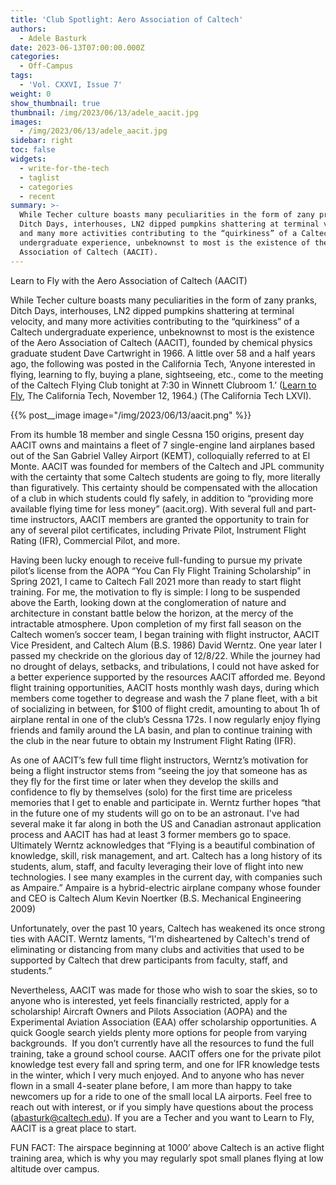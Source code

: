 ```yaml
---
title: 'Club Spotlight: Aero Association of Caltech'
authors:
  - Adele Basturk
date: 2023-06-13T07:00:00.000Z
categories:
  - Off-Campus
tags:
  - 'Vol. CXXVI, Issue 7'
weight: 0
show_thumbnail: true
thumbnail: /img/2023/06/13/adele_aacit.jpg
images:
  - /img/2023/06/13/adele_aacit.jpg
sidebar: right
toc: false
widgets:
  - write-for-the-tech
  - taglist
  - categories
  - recent
summary: >-
  While Techer culture boasts many peculiarities in the form of zany pranks,
  Ditch Days, interhouses, LN2 dipped pumpkins shattering at terminal velocity,
  and many more activities contributing to the “quirkiness” of a Caltech
  undergraduate experience, unbeknownst to most is the existence of the Aero
  Association of Caltech (AACIT).
---
```


Learn to Fly with the Aero Association of Caltech (AACIT)

While Techer culture boasts many peculiarities in the form of zany pranks, Ditch Days, interhouses, LN2 dipped pumpkins shattering at terminal velocity, and many more activities contributing to the “quirkiness” of a Caltech undergraduate experience, unbeknownst to most is the existence of the Aero Association of Caltech (AACIT), founded by chemical physics graduate student Dave Cartwright in 1966. A little over 58 and a half years ago, the following was posted in the California Tech, ‘Anyone interested in flying, learning to fly, buying a plane, sightseeing, etc., come to the meeting of the Caltech Flying Club tonight at 7:30 in Winnett Clubroom 1.’ ([Learn to Fly](http://caltechcampuspubs.library.caltech.edu/639/1/1964_11_12_66_08.pdf), The California Tech, November 12, 1964.) (The California Tech LXVI). 

{{% post__image image="/img/2023/06/13/aacit.png" %}}

From its humble 18 member and single Cessna 150 origins, present day AACIT owns and maintains a fleet of 7 single-engine land airplanes based out of the San Gabriel Valley Airport (KEMT), colloquially referred to at El Monte. AACIT was founded for members of the Caltech and JPL community with the certainty that some Caltech students are going to fly, more literally than figuratively. This certainty should be compensated with the allocation of a club in which students could fly safely, in addition to “providing more available flying time for less money” (aacit.org). With several full and part-time instructors, AACIT members are granted the opportunity to train for any of several pilot certificates, including Private Pilot, Instrument Flight Rating (IFR), Commercial Pilot, and more.

Having been lucky enough to receive full-funding to pursue my private pilot’s license from the AOPA “You Can Fly Flight Training Scholarship” in Spring 2021, I came to Caltech Fall 2021 more than ready to start flight training. For me, the motivation to fly is simple: I long to be suspended above the Earth, looking down at the conglomeration of nature and architecture in constant battle below the horizon, at the mercy of the intractable atmosphere. Upon completion of my first fall season on the Caltech women’s soccer team, I began training with flight instructor, AACIT Vice President, and Caltech Alum (B.S. 1986) David Werntz. One year later I passed my checkride on the glorious day of 12/8/22. While the journey had no drought of delays, setbacks, and tribulations, I could not have asked for a better experience supported by the resources AACIT afforded me. Beyond flight training opportunities, AACIT hosts monthly wash days, during which members come together to degrease and wash the 7 plane fleet, with a bit of socializing in between, for $100 of flight credit, amounting to about 1h of airplane rental in one of the club’s Cessna 172s. I now regularly enjoy flying friends and family around the LA basin, and plan to continue training with the club in the near future to obtain my Instrument Flight Rating (IFR).

As one of AACIT’s few full time flight instructors, Werntz’s motivation for being a flight instructor stems from “seeing the joy that someone has as they fly for the first time or later when they develop the skills and confidence to fly by themselves (solo) for the first time are priceless memories that I get to enable and participate in. Werntz further hopes “that in the future one of my students will go on to be an astronaut. I've had several make it far along in both the US and Canadian astronaut application process and AACIT has had at least 3 former members go to space. Ultimately Werntz acknowledges that “Flying is a beautiful combination of knowledge, skill, risk management, and art. Caltech has a long history of its students, alum, staff, and faculty leveraging their love of flight into new technologies. I see many examples in the current day, with companies such as Ampaire.” Ampaire is a hybrid-electric airplane company whose founder and CEO is Caltech Alum Kevin Noertker (B.S. Mechanical Engineering 2009)

Unfortunately, over the past 10 years, Caltech has weakened its once strong ties with AACIT. Werntz laments, “I'm disheartened by Caltech's trend of eliminating or distancing from many clubs and activities that used to be supported by Caltech that drew participants from faculty, staff, and students.” 

Nevertheless, AACIT was made for those who wish to soar the skies, so to anyone who is interested, yet feels financially restricted, apply for a scholarship! Aircraft Owners and Pilots Association (AOPA) and the Experimental Aviation Association (EAA) offer scholarship opportunities. A quick Google search yields plenty more options for people from varying backgrounds.  If you don’t currently have all the resources to fund the full training, take a ground school course. AACIT offers one for the private pilot knowledge test every fall and spring term, and one for IFR knowledge tests in the winter, which I very much enjoyed. And to anyone who has never flown in a small 4-seater plane before, I am more than happy to take newcomers up for a ride to one of the small local LA airports. Feel free to reach out with interest, or if you simply have questions about the process ([abasturk@caltech.edu](mailto:abasturk@caltech.edu)). If you are a Techer and you want to Learn to Fly, AACIT is a great place to start.

FUN FACT: The airspace beginning at 1000’ above Caltech is an active flight training area, which is why you may regularly spot small planes flying at low altitude over campus.
